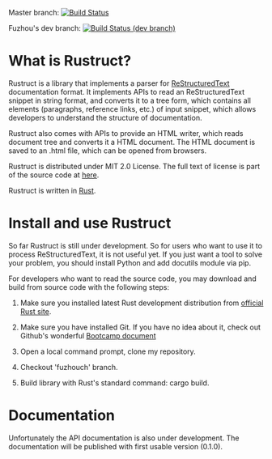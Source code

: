 Master branch: [![Build Status](https://travis-ci.org/maiosite/rustruct.svg?branch=master)](https://travis-ci.org/maiosite/rustruct)

Fuzhou's dev branch: [![Build Status (dev branch)](https://travis-ci.org/maiosite/rustruct.svg?branch=fuzhouch)](https://travis-ci.org/maiosite/rustruct)

# What is Rustruct?

Rustruct is a library that implements a parser for
[ReStructuredText](http://docutils.sourceforge.net) documentation format.
It implements APIs to read an ReStructuredText snippet in string format,
and converts it to a tree form, which contains all elements (paragraphs,
reference links, etc.) of input snippet, which allows developers to
understand the structure of documentation.

Rustruct also comes with APIs to provide an HTML writer, which reads
document tree and converts it a HTML document. The HTML document is
saved to an .html file, which can be opened from browsers.

Rustruct is distributed under MIT 2.0 License. The full text of license
is part of the source code at
[here](https://github.com/maiosite/rustruct/blob/master/LICENSE).

Rustruct is written in [Rust](https://www.rust-lang.org).

# Install and use Rustruct

So far Rustruct is still under development. So for users who want to use
it to process ReStructuredText, it is not useful yet. If you just want
a tool to solve your problem, you should install Python and add docutils
module via pip.

For developers who want to read the source code, you may download and
build from source code with the following steps:

1. Make sure you installed latest Rust development distribution from
   [official Rust site](https://www.rust-lang.org).

2. Make sure you have installed Git. If you have no idea about it,
   check out Github's wonderful
   [Bootcamp document](https://help.github.com/articles/set-up-git/)

3. Open a local command prompt, clone my repository.

4. Checkout 'fuzhouch' branch.

4. Build library with Rust's standard command: cargo build.


# Documentation

Unfortunately the API documentation is also under development. The
documentation will be published with first usable version (0.1.0).
